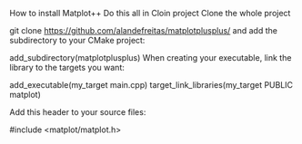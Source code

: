How to install Matplot++ 
Do this all in Cloin project Clone the whole project

git clone https://github.com/alandefreitas/matplotplusplus/ 
and add the subdirectory to your CMake project:

add_subdirectory(matplotplusplus) 
When creating your executable, link the library to the targets you want:

add_executable(my_target main.cpp) 
target_link_libraries(my_target PUBLIC matplot) 

Add this header to your source files:

#include <matplot/matplot.h>

